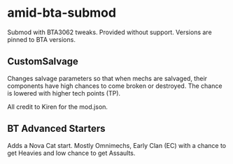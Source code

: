 # amid-bta-submod
Submod with BTA3062 tweaks. Provided without support. Versions are pinned to BTA versions. 

## CustomSalvage

Changes salvage parameters so that when mechs are salvaged, their components have high chances to come broken or destroyed. The chance is lowered with higher tech points (TP).

All credit to Kiren for the mod.json.

## BT Advanced Starters

Adds a Nova Cat start. Mostly Omnimechs, Early Clan (EC) with a chance to get Heavies and low chance to get Assaults.
